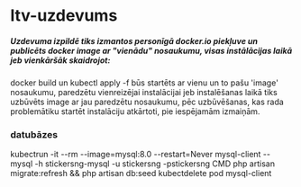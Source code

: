 # ltv-uzdevums
##### Uzdevuma izpildē tiks izmantos personīgā docker.io piekļuve un publicēts docker image ar "vienādu" nosaukumu, visas instālācijas laikā jeb vienkāršāk skaidrojot:
docker build un kubectl apply -f būs startēts ar vienu un to pašu 'image' nosaukumu, paredzētu vienreizējai instalācijai jeb instalēšanas laikā tiks uzbūvēts image ar jau paredzētu nosaukumu, pēc uzbūvēšanas, kas rada problemātiku startēt instalāciju atkārtoti, pie iespējamām izmaiņām.

### datubāzes
kubectrun -it --rm --image=mysql:8.0 --restart=Never mysql-client -- mysql -h stickersng-mysql -u stickersng -pstickersng
CMD php artisan migrate:refresh && php artisan db:seed
kubectdelete pod mysql-client

